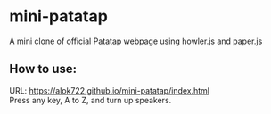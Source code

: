# mini-patatap
A mini clone of official Patatap webpage using howler.js and paper.js

## How to use:
URL: https://alok722.github.io/mini-patatap/index.html <br/>
Press any key, A to Z, and turn up speakers.
